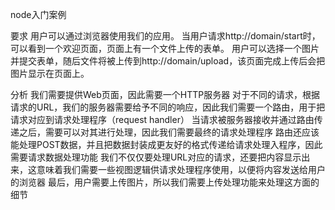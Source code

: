 node入门案例

要求
    用户可以通过浏览器使用我们的应用。
    当用户请求http://domain/start时，可以看到一个欢迎页面，页面上有一个文件上传的表单。
    用户可以选择一个图片并提交表单，随后文件将被上传到http://domain/upload，该页面完成上传后会把图片显示在页面上。

分析
    我们需要提供Web页面，因此需要一个HTTP服务器
    对于不同的请求，根据请求的URL，我们的服务器需要给予不同的响应，因此我们需要一个路由，用于把请求对应到请求处理程序（request handler）
    当请求被服务器接收并通过路由传递之后，需要可以对其进行处理，因此我们需要最终的请求处理程序
    路由还应该能处理POST数据，并且把数据封装成更友好的格式传递给请求处理入程序，因此需要请求数据处理功能
    我们不仅仅要处理URL对应的请求，还要把内容显示出来，这意味着我们需要一些视图逻辑供请求处理程序使用，以便将内容发送给用户的浏览器
    最后，用户需要上传图片，所以我们需要上传处理功能来处理这方面的细节
